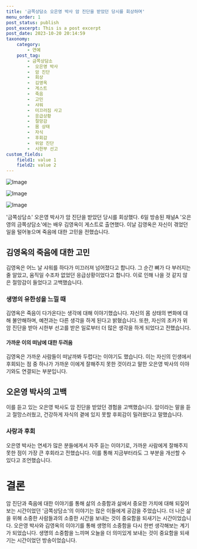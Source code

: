 ```yaml
---
title: '금쪽상담소 오은영 박사 암 진단을 받았던 당시를 회상하며'
menu_order: 1
post_status: publish
post_excerpt: This is a post excerpt
post_date: 2023-10-20 20:14:59
taxonomy:
    category:
        - 연예
    post_tag:
        - 금쪽상담소
        -  오은영 박사
        -  암 진단
        -  회상
        -  김영옥
        -  게스트
        -  죽음
        -  고민
        -  샤워
        -  미끄러짐 사고
        -  응급상황
        -  절망감
        -  몸 상태
        -  자식
        -  후회감
        -  위암 진단
        -  시한부 선고
custom_fields:
    field1: value 1
    field2: value 2
---
```


![Image](https://ssl.pstatic.net/mimgnews/image/311/2024/02/07/0001689432_001_20240207072101284.jpg?type=w540)

![Image](https://mimgnews.pstatic.net/image/311/2024/02/07/0001689432_002_20240207072101349.jpg?type=w540)

![Image](https://ssl.pstatic.net/mimgnews/image/311/2024/02/07/0001689432_003_20240207072101403.jpg?type=w540)


'금쪽상담소' 오은영 박사가 암 진단을 받았던 당시를 회상했다. 6일 방송된 채널A '오은영의 금쪽상담소'에는 배우 김영옥이 게스트로 출연했다. 이날 김영옥은 자신이 겪었던 일을 털어놓으며 죽음에 대한 고민을 전했습니다.

## 김영옥의 죽음에 대한 고민
김영옥은 어느 날 샤워를 하다가 미끄러져 넘어졌다고 합니다. 그 순간 뼈가 다 부러지는 줄 알았고, 움직일 수조차 없었던 응급상황이었다고 합니다. 이로 인해 나을 것 같지 않은 절망감이 들었다고 고백했습니다.

### 생명의 유한성을 느낄 때
김영옥은 죽음이 다가온다는 생각에 대해 이야기했습니다. 자신의 몸 상태의 변화에 대해 불안해하며, 예전과는 다른 생각을 하게 된다고 밝혔습니다. 또한, 자신의 조카가 위암 진단을 받아 시한부 선고를 받은 일로부터 더 많은 생각을 하게 되었다고 전했습니다.

#### 가까운 이의 떠남에 대한 두려움
김영옥은 가까운 사람들이 떠날까봐 두렵다는 이야기도 했습니다. 이는 자신의 인생에서 후회되는 점 중 하나가 가까운 이에게 잘해주지 못한 것이라고 말한 오은영 박사의 이야기와도 연결되는 부분입니다.

## 오은영 박사의 고백
이를 듣고 있는 오은영 박사도 암 진단을 받았던 경험을 고백했습니다. 암이라는 말을 듣고 절망스러웠고, 건강하게 자식의 곁에 있지 못할 후회감이 밀려왔다고 말했습니다.

### 사랑과 후회
오은영 박사는 연세가 많은 분들에게서 자주 듣는 이야기로, 가까운 사람에게 잘해주지 못한 점이 가장 큰 후회라고 전했습니다. 이를 통해 지금부터라도 그 부분을 개선할 수 있다고 조언했습니다.

# 결론
암 진단과 죽음에 대한 이야기를 통해 삶의 소중함과 삶에서 중요한 가치에 대해 되짚어보는 시간이었던 '금쪽상담소'의 이야기는 많은 이들에게 공감을 주었습니다. 더 나은 삶을 위해 소중한 사람들과의 소중한 시간을 보내는 것이 중요함을 되새기는 시간이었습니다. 오은영 박사와 김영옥의 이야기를 통해 생명의 소중함을 다시 한번 생각해보는 계기가 되었습니다. 생명의 소중함을 느끼며 오늘을 더 의미있게 보내는 것이 중요함을 되새기는 시간이었던 방송이었습니다.
